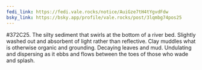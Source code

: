 ```yaml
---
fedi_link: https://fedi.vale.rocks/notice/AuiGze7tH4tYgvdFdw
bsky_link: https://bsky.app/profile/vale.rocks/post/3lqmbg74pos25
---
```


#372C25. The silty sediment that swirls at the bottom of a river bed. Slightly washed out and absorbent of light rather than reflective. Clay muddles what is otherwise organic and grounding. Decaying leaves and mud. Undulating and dispersing as it ebbs and flows between the toes of those who wade and splash.
